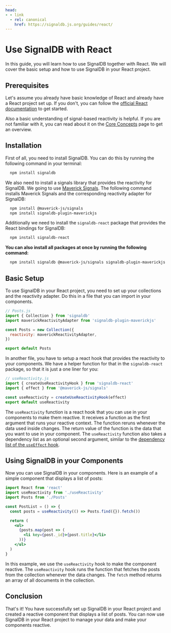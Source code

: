 ```yaml
---
head:
- - link
  - rel: canonical
    href: https://signaldb.js.org/guides/react/
---
```

# Use SignalDB with React

In this guide, you will learn how to use SignalDB together with React. We will cover the basic setup and how to use SignalDB in your React project.

## Prerequisites

Let's assume you already have basic knowledge of React and already have a React project set up. If you don't, you can follow the [official React documentation](https://react.dev/learn/start-a-new-react-project) to get started.

Also a basic understanding of signal-based reactivity is helpful. If you are not familiar with it, you can read about it on the [Core Concepts](/core-concepts/#signals-and-reactivity) page to get an overview.

## Installation

First of all, you need to install SignalDB. You can do this by running the following command in your terminal:

```bash
  npm install signaldb
```

We also need to install a signals library that provides the reactivity for SignalDB. We going to use [Maverick Signals](https://github.com/maverick-js/signals). The following command installs Maverick Signals and the corresponding reactivity adapter for SignalDB:

```bash
  npm install @maverick-js/signals
  npm install signaldb-plugin-maverickjs
```

Additionally we need to install the `signaldb-react` package that provides the React bindings for SignalDB:

```bash
  npm install signaldb-react
```

**You can also install all packages at once by running the following command:**

```bash
  npm install signaldb @maverick-js/signals signaldb-plugin-maverickjs signaldb-react
```

## Basic Setup

To use SignalDB in your React project, you need to set up your collections and the reactivity adapter. Do this in a file that you can import in your components.

```js
// Posts.js
import { Collection } from 'signaldb'
import maverickReactivityAdapter from 'signaldb-plugin-maverickjs'

const Posts = new Collection({
  reactivity: maverickReactivityAdapter,
})

export default Posts
```

In another file, you have to setup a react hook that provides the reactivity to your components. We have a helper function for that in the `signaldb-react` package, so that it is just a one liner for you:
```js
// useReactivity.js
import { createUseReactivityHook } from 'signaldb-react'
import { effect } from '@maverick-js/signals'

const useReactivity = createUseReactivityHook(effect)
export default useReactivity
```

The `useReactivity` function is a react hook that you can use in your components to make them reactive. It receives a function as the first argument that runs your reactive context. The function reruns whenever the data used inside changes. The return value of the function is the data that you want to use in your component. The `useReactivity` function also takes a dependency list as an optional second argument, similar to the [dependency list of the `useEffect` hook](https://react.dev/reference/react/useEffect#specifying-reactive-dependencies).

## Using SignalDB in your Components

Now you can use SignalDB in your components. Here is an example of a simple component that displays a list of posts:

```jsx
import React from 'react'
import useReactivity from './useReactivity'
import Posts from './Posts'

const PostList = () => {
  const posts = useReactivity(() => Posts.find({}).fetch())

  return (
    <ul>
      {posts.map(post => (
        <li key={post._id}>{post.title}</li>
      ))}
    </ul>
  )
}
```

In this example, we use the `useReactivity` hook to make the component reactive. The `useReactivity` hook runs the function that fetches the posts from the collection whenever the data changes. The `fetch` method returns an array of all documents in the collection.

## Conclusion

That's it! You have successfully set up SignalDB in your React project and created a reactive component that displays a list of posts. You can now use SignalDB in your React project to manage your data and make your components reactive.
